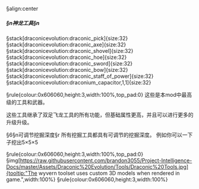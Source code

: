 §align:center
##### §n神龙工具§n

§stack[draconicevolution:draconic_pick]{size:32} §stack[draconicevolution:draconic_axe]{size:32} §stack[draconicevolution:draconic_shovel]{size:32} §stack[draconicevolution:draconic_hoe]{size:32} §stack[draconicevolution:draconic_sword]{size:32} §stack[draconicevolution:draconic_bow]{size:32} §stack[draconicevolution:draconic_staff_of_power]{size:32} §stack[draconicevolution:draconium_capacitor,1,1]{size:32}

§rule{colour:0x606060,height:3,width:100%,top_pad:0}
这些是本mod中最高级的工具和武器。

这些工具继承了双足飞龙工具的所有功能，但基础属性更高，并且可以进行更多的升级升级。

§6§n可调节挖掘深度§r
所有挖掘工具都具有可调节的挖掘深度。
例如你可以一下子挖出5×5×5

§rule{colour:0x606060,height:3,width:100%,top_pad:0}
§img[https://raw.githubusercontent.com/brandon3055/Project-Intelligence-Docs/master/Assets/Draconic%20Evolution/Tools/Draconic%20Tools.jpg]{tooltip:"The wyvern toolset uses custom 3D models when rendered in game.",width:100%}
§rule{colour:0x606060,height:3,width:100%}